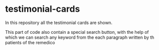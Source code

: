 # testimonial-cards

In this repository all the testimonial cards are shown.

This part of code also contain a special search button, 
with the help of which we can search any keyword from the each paragraph written by th patients of the remedico 
